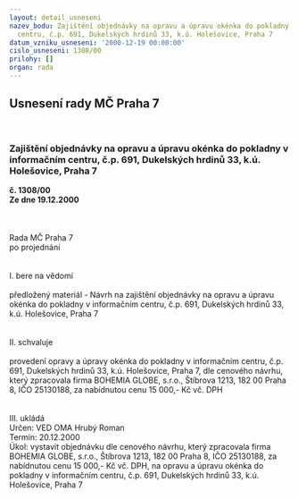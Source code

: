 ```yaml
---
layout: detail_usneseni
nazev_bodu: Zajištění objednávky na opravu a úpravu okénka do pokladny v informačním
  centru, č.p. 691, Dukelských hrdinů 33, k.ú. Holešovice, Praha 7
datum_vzniku_usneseni: '2000-12-19 00:00:00'
cislo_usneseni: 1308/00
prilohy: []
organ: rada
---
```

<div id="ucUsn_pList" class="usn">
	<span><h2>Usnesení rady MČ Praha 7 </h2>
<br></span><div class="standBody">
<span><h3>Zajištění objednávky na opravu a úpravu okénka do pokladny v informačním centru, č.p. 691, Dukelských hrdinů 33, k.ú. Holešovice, Praha 7</h3></span><div class="center">
		<strong>č. 1308/00</strong><br>
	</div>
<div class="center">
		<strong>Ze dne 19.12.2000</strong><br><br>
	</div>
<br><br>Rada MČ Praha 7<br>po projednání<br><br><br>I.	bere na vědomí<br><br> předložený materiál - Návrh na zajištění objednávky na opravu a úpravu okénka do pokladny v informačním centru, č.p. 691, Dukelských hrdinů 33, k.ú. Holešovice, Praha 7<br><br><br>II.	schvaluje <br><br>provedení  opravy a úpravy okénka do pokladny v informačním centru, č.p. 691, Dukelských hrdinů 33, k.ú. Holešovice, Praha 7, dle cenového návrhu, který zpracovala firma BOHEMIA GLOBE, s.r.o., Štíbrova 1213, 182 00 Praha 8, IČO 25130188, za nabídnutou cenu 15 000,- Kč vč. DPH<br><br><br>III.	ukládá <br>  Určen:	     	VED OMA Hrubý Roman<br>Termín: 20.12.2000<br>Úkol:	vystavit objednávku dle cenového návrhu, který zpracovala firma BOHEMIA GLOBE, s.r.o., Štíbrova 1213, 182 00 Praha 8, IČO 25130188, za nabídnutou cenu 15 000,- Kč vč. DPH, na opravu a úpravu  okénka do pokladny v informačním centru, č.p. 691, Dukelských hrdinů 33, k.ú. Holešovice, Praha 7<br> <br><br> </div>
</div>